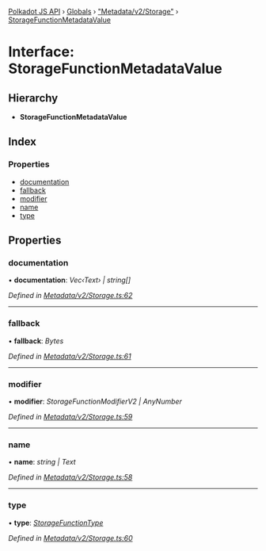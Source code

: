 [Polkadot JS API](../README.md) › [Globals](../globals.md) › ["Metadata/v2/Storage"](../modules/_metadata_v2_storage_.md) › [StorageFunctionMetadataValue](_metadata_v2_storage_.storagefunctionmetadatavalue.md)

# Interface: StorageFunctionMetadataValue

## Hierarchy

* **StorageFunctionMetadataValue**

## Index

### Properties

* [documentation](_metadata_v2_storage_.storagefunctionmetadatavalue.md#documentation)
* [fallback](_metadata_v2_storage_.storagefunctionmetadatavalue.md#fallback)
* [modifier](_metadata_v2_storage_.storagefunctionmetadatavalue.md#modifier)
* [name](_metadata_v2_storage_.storagefunctionmetadatavalue.md#name)
* [type](_metadata_v2_storage_.storagefunctionmetadatavalue.md#type)

## Properties

###  documentation

• **documentation**: *Vec‹Text› | string[]*

*Defined in [Metadata/v2/Storage.ts:62](https://github.com/polkadot-js/api/blob/3b758a0d64/packages/metadata/src/Metadata/v2/Storage.ts#L62)*

___

###  fallback

• **fallback**: *Bytes*

*Defined in [Metadata/v2/Storage.ts:61](https://github.com/polkadot-js/api/blob/3b758a0d64/packages/metadata/src/Metadata/v2/Storage.ts#L61)*

___

###  modifier

• **modifier**: *StorageFunctionModifierV2 | AnyNumber*

*Defined in [Metadata/v2/Storage.ts:59](https://github.com/polkadot-js/api/blob/3b758a0d64/packages/metadata/src/Metadata/v2/Storage.ts#L59)*

___

###  name

• **name**: *string | Text*

*Defined in [Metadata/v2/Storage.ts:58](https://github.com/polkadot-js/api/blob/3b758a0d64/packages/metadata/src/Metadata/v2/Storage.ts#L58)*

___

###  type

• **type**: *[StorageFunctionType](../classes/_metadata_v2_storage_.storagefunctiontype.md)*

*Defined in [Metadata/v2/Storage.ts:60](https://github.com/polkadot-js/api/blob/3b758a0d64/packages/metadata/src/Metadata/v2/Storage.ts#L60)*

